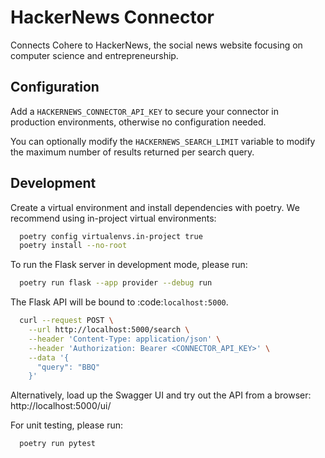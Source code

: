 # HackerNews Connector

Connects Cohere to HackerNews, the social news website focusing on computer science and entrepreneurship.

## Configuration

Add a `HACKERNEWS_CONNECTOR_API_KEY` to secure your connector in production environments, otherwise no configuration needed.

You can optionally modify the `HACKERNEWS_SEARCH_LIMIT` variable to modify the maximum number of results returned per search query.

## Development

Create a virtual environment and install dependencies with poetry. We recommend using in-project virtual environments:

```bash
  poetry config virtualenvs.in-project true
  poetry install --no-root
```

To run the Flask server in development mode, please run:

```bash
  poetry run flask --app provider --debug run
```

The Flask API will be bound to :code:`localhost:5000`.

```bash
  curl --request POST \
    --url http://localhost:5000/search \
    --header 'Content-Type: application/json' \
    --header 'Authorization: Bearer <CONNECTOR_API_KEY>' \
    --data '{
      "query": "BBQ"
    }'
```

Alternatively, load up the Swagger UI and try out the API from a browser: http://localhost:5000/ui/

For unit testing, please run:

```bash
  poetry run pytest
```
